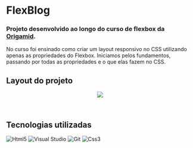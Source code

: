 # FlexBlog

### Projeto desenvolvido ao longo do curso de flexbox da <a href="https://www.origamid.com/curso/css-flexbox/">Origamid</a>.
No curso foi ensinado como criar um layout responsivo no CSS utilizando apenas as propriedades do Flexbox. Iniciamos pelos fundamentos, passando por todas as propriedades e o que elas fazem no CSS.

## Layout do projeto

<p align="center">
  <img src="https://github.com/WelbertJr/Compass-UOL/blob/master/Docs/FlexBlog.gif">
</p><br/>

## Tecnologias utilizadas
<img alt="Html5" src="https://img.shields.io/badge/HTML5-E34F26?style=for-the-badge&logo=html5&logoColor=white"/> <img alt="Visual Studio" src="https://img.shields.io/badge/Visual%20Studio-5C2D91.svg?style=for-the-badge&logo=visual-studio&logoColor=white"/> <img alt="Git" src="https://img.shields.io/badge/git-%23F05033.svg?style=for-the-badge&logo=git&logoColor=white"/> <img alt="Css3" src="https://img.shields.io/badge/CSS3-1572B6?style=for-the-badge&logo=css3&logoColor=white"/>
